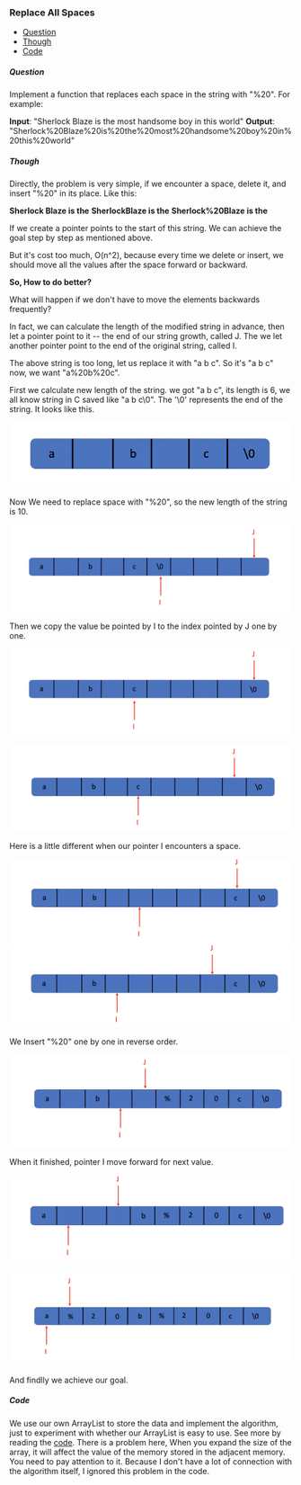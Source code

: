 ### Replace All Spaces

- [Question](#Question)
- [Though](#Though)
- [Code](#Code)

##### Question

Implement a function that replaces each space in the string with "%20".
For example:

**Input**: "Sherlock Blaze is the most handsome boy in this world"
**Output**: "Sherlock%20Blaze%20is%20the%20most%20handsome%20boy%20in%20this%20world"

##### Though

Directly, the problem is very simple, if we encounter a space, delete it, and insert "%20" in its place. Like this:

**Sherlock Blaze is the**
**SherlockBlaze is the**
**Sherlock%20Blaze is the**

If we create a pointer points to the start of this string. We can achieve the goal step by step as mentioned above.

But it's cost too much, O(n^2), because every time we delete or insert, we should move all the values after the space forward or backward.

**So, How to do better?**

What will happen if we don't have to move the elements backwards frequently?

In fact, we can calculate the length of the modified string in advance, then let a pointer point to it -- the end of our string growth, called J. The we let another pointer point to the end of the original string, called I.

The above string is too long, let us replace it with "a b c". So it's "a b c" now, we want "a%20b%20c".

First we calculate new length of the string. we got "a b c", its length is 6, we all know string in C saved like "a b c\0". The '\0' represents the end of the string. It looks like this.

![Origin String](../../pic/combat/replace_all_space/origin_string.png)

Now We need to replace space with "%20", so the new length of the string is 10.

![New String](../../pic/combat/replace_all_space/new_string.png)

Then we copy the value be pointed by I to the index pointed by J one by one.

![Step 1](../../pic/combat/replace_all_space/replace_step1.png)

![Step 2](../../pic/combat/replace_all_space/replace_step2.png)

Here is a little different when our pointer I encounters a space.

![Step 3](../../pic/combat/replace_all_space/replace_step3.png)
![Step 4](../../pic/combat/replace_all_space/replace_step4.png)

We Insert "%20" one by one in reverse order.

![Step 5](../../pic/combat/replace_all_space/replace_step5.png)

When it finished, pointer I move forward for next value.

![Step 6](../../pic/combat/replace_all_space/replace_step6.png)

![Step 7](../../pic/combat/replace_all_space/replace_step7.png)

And findlly we achieve our goal.

##### Code

We use our own ArrayList to store the data and implement the algorithm, just to experiment with whether our ArrayList is easy to use. See more by reading the [code](../replace_all_spaces.h). There is a problem here, When you expand the size of the array, it will affect the value of the memory stored in the adjacent memory. You need to pay attention to it. Because I don't have a lot of connection with the algorithm itself, I ignored this problem in the code.
